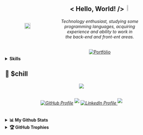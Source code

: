 <!-- <div align="center"> -->

<div style="display: flex; align-items: center; justify-content: center;">
  <img src="https://media.tenor.com/hW_mTYy_zS4AAAAj/gojo-satoru.gif" height="20%" width="20%"/>
  <div align="center" style="margin-left: 20px;">
    <h2>< Hello, World! /> <img src="https://media.tenor.com/uUNcnHwYJQEAAAAj/running-pikachu-transparent-snivee.gif" height="5%" width="5%"/></h2>
    <h6>Technology enthusiast, studying some <br>programming languages, acquiring <br>experience and ability to work in <br>the back-end and front-ent areas.</h6> 
  <a href="https://pedrowpy.github.io/portfolio/" target="_blank">
    <img src="https://img.shields.io/badge/Portfólio-%23c1da03.svg?&style=for-the-badge&logo=portfolio&logoColor=white" alt="Portfólio" style="margin-bottom: 5px;">
</a>
  </div>
</div>

<details>
<summary><b>Skills</b></summary>
<div>

<div align="center"><img src="https://skillicons.dev/icons?i=html,css,js,sass,cs,git,github"](https://skillicons.dev)</div>

</div>
   
<summary><b>Learning</b></summary>
<div>
  
<div align="center"><img src="https://skillicons.dev/icons?i=c,py"](https://skillicons.dev)</center></center>
  
</div>
</details>

</details>


## 🍿 $chill

<h6 align="center">
  <img src="https://moe-counter.glitch.me/get/@pedrowpy?theme=rule34"  />
</h6 <br>

<h6 align="center">
  <a href="https://github.com/pedrowpy" target="_blank">
    <img src="https://img.shields.io/badge/GitHub-%23181717.svg?&style=for-the-badge&logo=github&logoColor=white" alt="GitHub Profile" style="margin-bottom: 5px;" /></a>
 <a href="https://instagram.com/pedrowpy">
  <img src="https://img.shields.io/badge/Instagram-%23E4405F.svg?style=for-the-badge&logo=Instagram&logoColor=white" style="margin-bottom: 5px;"/></a>
  <a href="https://www.linkedin.com/in/pedrowpy/" target="_blank">
    <img src="https://img.shields.io/badge/LinkedIn-%230077B5.svg?&style=for-the-badge&logo=linkedin&logoColor=white" alt="LinkedIn Profile" style="margin-bottom: 5px;" />
</a>
  <a href="mailto:pedro16hf@gmail.com"><img src="https://img.shields.io/badge/Gmail-D14836?style=for-the-badge&logo=gmail&logoColor=white" style="margin-bottom: 5px;"/></a>

</h6>
</div>

##

<details>
  <summary><b>📊 My Github Stats</b></summary>

<h6 align="center">

<div align="center">  
  <img width="49%" height="195px" src="https://github-readme-stats.vercel.app/api?username=pedrowpy&show_icons=true&count_private=true&hide_border=true&title_color=ffffff&icon_color=ffffff&text_color=ffffff&bg_color=0d1117" alt="Pedro Fonseca Github Stats" /> 
  <img width="41%" height="195px" src="https://github-readme-stats.vercel.app/api/top-langs/?username=pedrowpy&layout=compact&hide_border=true&title_color=ffffff&text_color=ffffff&bg_color=0d1117" />
 <img src="https://github-readme-activity-graph.vercel.app/graph?username=pedrowpy&bg_color=000000&color=ffffff&line=07e9a5&point=0a855c&area=true&hide_border=true)](https://github.com/ashutosh00710/github-readme-activity-graph)">

</div>

</h6>
</details>

<details>
  <summary><b>🏆 GitHub Trophies</b></summary>
<br>
<div align="center">
  
![](https://github-profile-trophy.vercel.app/?username=pedrowpy&theme=onedark&no-frame=true&no-bg=true&margin-w=4)

</div>
</details>
